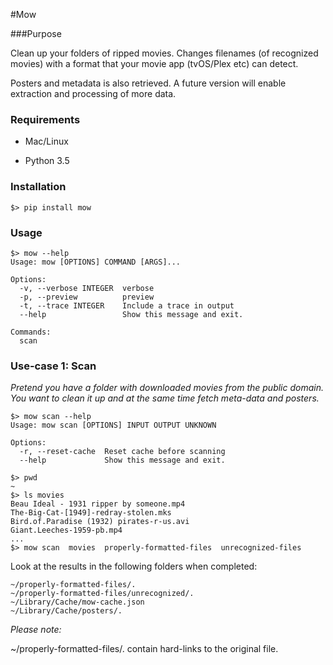 #Mow

###Purpose

Clean up your folders of ripped movies. Changes filenames (of recognized movies) with a format that your movie app (tvOS/Plex etc) can detect.

Posters and metadata is also retrieved. A future version will enable extraction and processing of more data.

### Requirements

- Mac/Linux 

- Python 3.5

### Installation

`$> pip install mow`

### Usage
```script
$> mow --help
Usage: mow [OPTIONS] COMMAND [ARGS]...

Options:
  -v, --verbose INTEGER  verbose
  -p, --preview          preview
  -t, --trace INTEGER    Include a trace in output
  --help                 Show this message and exit.

Commands:
  scan
```


### Use-case 1: Scan
_Pretend you have a folder with downloaded movies from the public domain. You want to clean it up and at the same time fetch meta-data and posters._

```script
$> mow scan --help
Usage: mow scan [OPTIONS] INPUT OUTPUT UNKNOWN                    
                                                                  
Options:                                                          
  -r, --reset-cache  Reset cache before scanning
  --help             Show this message and exit.   

$> pwd
~
$> ls movies
Beau Ideal - 1931 ripper by someone.mp4
The-Big-Cat-[1949]-redray-stolen.mks
Bird.of.Paradise (1932) pirates-r-us.avi
Giant.Leeches-1959-pb.mp4
...
$> mow scan  movies  properly-formatted-files  unrecognized-files
```

Look at the results in the following folders when completed:
```
~/properly-formatted-files/.
~/properly-formatted-files/unrecognized/.
~/Library/Cache/mow-cache.json
~/Library/Cache/posters/.
```

*Please note:*

~/properly-formatted-files/. contain hard-links to the original file.